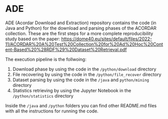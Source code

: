 # ADE

ADE (Acordar Download and Extraction) repository contains the code (in Java and Python) for the download and parsing phases of the ACORDAR collection. These are the first steps for a more complete reproducibility study based on the paper: https://dome40.eu/sites/default/files/2022-11/ACORDAR%20A%20Test%20Collection%20for%20Ad%20Hoc%20Content-Based%20%28RDF%29%20Dataset%20Retrieval.pdf

The execution pipeline is the follwoing:
1. Download phase by using the code in the <code>/python/download</code> directory
2. File recovering by using the code in the <code>/python/file_recover</code> directory
3. Dataset parsing by using the code in the <code>/java</code> and <code>python/mining</code> directory 
4. Statistics retrieving by using the Jupyter Notebook in the <code>/python/statistics</code> directory

Inside the <code>/java</code> and <code>/python</code> folders you can find other README.md files with all the instructions for running the code. 